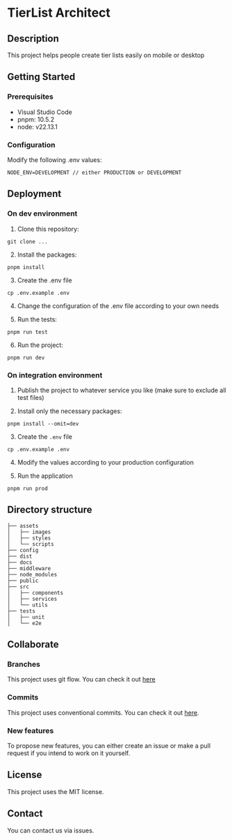 # TierList Architect

## Description

This project helps people create tier lists easily on mobile or desktop

## Getting Started

### Prerequisites

* Visual Studio Code
* pnpm: 10.5.2
* node: v22.13.1

### Configuration

Modify the following .env values:

```shell
NODE_ENV=DEVELOPMENT // either PRODUCTION or DEVELOPMENT
```

## Deployment

### On dev environment

1. Clone this repository:

```
git clone ...
```

2. Install the packages:

```
pnpm install
```

3. Create the .env file

```
cp .env.example .env
```

4. Change the configuration of the .env file according to your own needs

5. Run the tests:

```
pnpm run test
```

6. Run the project:

```
pnpm run dev
```

### On integration environment

1. Publish the project to whatever service you like (make sure to exclude all test files)

2. Install only the necessary packages:

```
pnpm install --omit=dev
```

3. Create the `.env` file

```
cp .env.example .env
```

4. Modify the values according to your production configuration

5. Run the application

```
pnpm run prod
```

## Directory structure

```shell
├── assets
│   ├── images
│   ├── styles
│   └── scripts
├── config
├── dist
├── docs
├── middleware
├── node_modules
├── public
├── src
│   ├── components
│   ├── services
│   └── utils
├── tests
│   ├── unit
│   └── e2e
```

## Collaborate

### Branches

This project uses git flow. You can check it out [here](https://www.atlassian.com/git/tutorials/comparing-workflows/gitflow-workflow)

### Commits

This project uses conventional commits. You can check it out [here](https://www.conventionalcommits.org/en/v1.0.0/).

### New features

To propose new features, you can either create an issue or make a pull request if you intend to work on it yourself. 

## License

This project uses the MIT license.

## Contact

You can contact us via issues.
